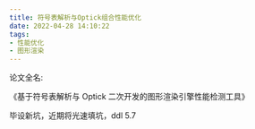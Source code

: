 ```yaml
---
title: 符号表解析与Optick组合性能优化
date: 2022-04-28 14:10:22
tags: 
- 性能优化
- 图形渲染
---
```


论文全名:

《基于符号表解析与 Optick 二次开发的图形渲染引擎性能检测工具》

毕设新坑，近期将光速填坑，ddl 5.7